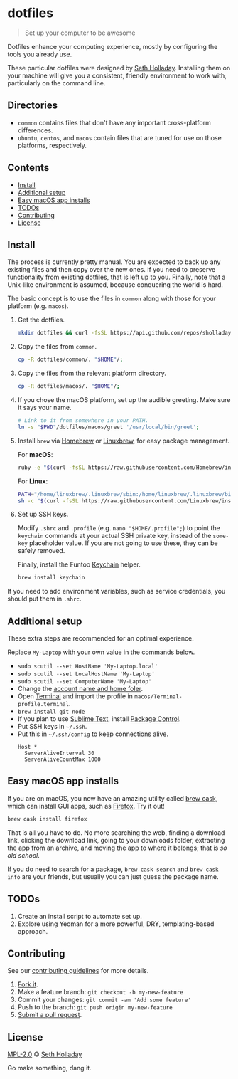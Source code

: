 # dotfiles

> Set up your computer to be awesome

Dotfiles enhance your computing experience, mostly by configuring the tools you already use.

These particular dotfiles were designed by [Seth Holladay](https://github.com/sholladay "dotfiles author, sholladay"). Installing them on your machine will give you a consistent, friendly environment to work with, particularly on the command line.

## Directories

 - `common` contains files that don't have any important cross-platform differences.
 - `ubuntu`, `centos`, and `macos` contain files that are tuned for use on those platforms, respectively.

## Contents

 - [Install](#install)
 - [Additional setup](#additional-setup)
 - [Easy macOS app installs](#easy-macos-app-installs)
 - [TODOs](#todos)
 - [Contributing](#contributing)
 - [License](#license)

## Install

The process is currently pretty manual. You are expected to back up any existing files and then copy over the new ones. If you need to preserve functionality from existing dotfiles, that is left up to you. Finally, note that a Unix-like environment is assumed, because conquering the world is hard.

The basic concept is to use the files in `common` along with those for your platform (e.g. `macos`).

1. Get the dotfiles.

    ```sh
    mkdir dotfiles && curl -fsSL https://api.github.com/repos/sholladay/dotfiles/tarball | tar -xz -C dotfiles --strip-components=1;
    ```

2. Copy the files from `common`.

    ```sh
    cp -R dotfiles/common/. "$HOME"/;
    ```

3. Copy the files from the relevant platform directory.

    ```sh
    cp -R dotfiles/macos/. "$HOME"/;
    ```

4. If you chose the macOS platform, set up the audible greeting. Make sure it says your name.

    ```sh
    # Link to it from somewhere in your PATH.
    ln -s "$PWD"/dotfiles/macos/greet '/usr/local/bin/greet';
    ```

5. Install `brew` via [Homebrew](http://brew.sh/ "Homebrew, the package manager") or [Linuxbrew](http://linuxbrew.sh/ "Linuxbrew, a Linux-oriented fork of the Homebrew package manager"), for easy package management.

    For **macOS**:
    ```sh
    ruby -e "$(curl -fsSL https://raw.githubusercontent.com/Homebrew/install/master/install)";
    ```

    For **Linux**:
    ```sh
    PATH="/home/linuxbrew/.linuxbrew/sbin:/home/linuxbrew/.linuxbrew/bin:$HOME/.linuxbrew/sbin:$HOME/.linuxbrew/bin:$PATH";
    sh -c "$(curl -fsSL https://raw.githubusercontent.com/Linuxbrew/install/master/install.sh)";
    ```

6. Set up SSH keys.

    Modify `.shrc` and `.profile` (e.g. `nano "$HOME/.profile";`) to point the `keychain` commands at your actual SSH private key, instead of the `some-key` placeholder value. If you are not going to use these, they can be safely removed.

    Finally, install the Funtoo [Keychain](http://www.funtoo.org/Keychain "Helper for key-based login") helper.
    ```sh
    brew install keychain
    ```

If you need to add environment variables, such as service credentials, you should put them in `.shrc`.

## Additional setup

These extra steps are recommended for an optimal experience.

Replace `My-Laptop` with your own value in the commands below.

 - `sudo scutil --set HostName 'My-Laptop.local'`
 - `sudo scutil --set LocalHostName 'My-Laptop'`
 - `sudo scutil --set ComputerName 'My-Laptop'`
 - Change the [account name and home foler](https://support.apple.com/en-us/HT201548).
 - Open [Terminal](https://en.wikipedia.org/wiki/Terminal_(macOS)) and import the profile in `macos/Terminal-profile.terminal`.
 - `brew install git node`
 - If you plan to use [Sublime Text](https://sublimetext.com), install [Package Control](https://packagecontrol.io).
 - Put SSH keys in `~/.ssh`.
 - Put this in `~/.ssh/config` to keep connections alive.
    ```
    Host *
      ServerAliveInterval 30
      ServerAliveCountMax 1000
    ```

## Easy macOS app installs

If you are on macOS, you now have an amazing utility called [brew cask](https://caskroom.github.io), which can install GUI apps, such as [Firefox](https://en.wikipedia.org/wiki/Firefox). Try it out!

```sh
brew cask install firefox
```

That is all you have to do. No more searching the web, finding a download link, clicking the download link, going to your downloads folder, extracting the app from an archive, and moving the app to where it belongs; that is _so old school_.

If you do need to search for a package, `brew cask search` and `brew cask info` are your friends, but usually you can just guess the package name.

## TODOs

1. Create an install script to automate set up.
2. Explore using Yeoman for a more powerful, DRY, templating-based approach.

## Contributing

See our [contributing guidelines](https://github.com/sholladay/dotfiles/blob/master/CONTRIBUTING.md "Guidelines for participating in this project") for more details.

1. [Fork it](https://github.com/sholladay/dotfiles/fork).
2. Make a feature branch: `git checkout -b my-new-feature`
3. Commit your changes: `git commit -am 'Add some feature'`
4. Push to the branch: `git push origin my-new-feature`
5. [Submit a pull request](https://github.com/sholladay/dotfiles/compare "Submit code to this project for review").

## License

[MPL-2.0](https://github.com/sholladay/dotfiles/blob/master/LICENSE "License for dotfiles") © [Seth Holladay](http://seth-holladay.com "Author of dotfiles")

Go make something, dang it.

